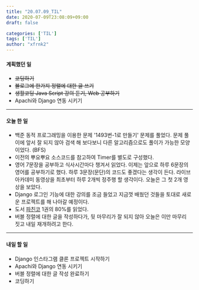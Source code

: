 ```yaml
---
title: "20.07.09_TIL"
date: 2020-07-09T23:08:09+09:00
draft: false

categories: ['TIL']
tags: ['TIL']
author: "xfrnk2"
---
```

#### 계획했던 일
+ ~~코딩하기~~
+ ~~블로그에 한가지 정렬에 대한 글 쓰기~~
+ ~~생활코딩 Java Script 강의 듣기, Web 공부하기~~
+ Apachi와 Django 연동 시키기
---  
#### 오늘 한 일
+ 백준 동적 프로그래밍을 이용한 문제 '1493번-1로 만들기' 문제를 풀었다. 문제 풀이에 앞서 잘 되지 않아 검색 해 보다보니 다른 알고리즘으로도 풀이가 가능한 모양이었다. (BFS)
+ 이전의 뿌요뿌요 소스코드를 참고하여 Timer를 별도로 구성했다.
+ 영어 7문장을 공부하고 식사시간마다 챙겨서 읽었다. 이제는 앞으로 하루 6문장의 영어를 공부하기로 했다. 하루 3문장(문단)의 코드도 좋겠다는 생각이 든다. 라이브 아카데미 동영상을 최초부터 하루 2개씩 정주행 할 생각이다. 오늘은 그 첫 2개 영상을 보았다.
+ Django 로그인 기능에 대한 강의를 조금 들었고 지금껏 배웠던 것들을 토대로 새로운 프로젝트를 해 나아갈 예정이다.
+ 도서 [파친코](http://www.yes24.com/Product/Goods/59382261) 1권의 80%를 읽었다.
+ 버블 정렬에 대한 글을 작성하다가, 뒷 마무리가 잘 되지 않아 오늘은 이만 마무리 짓고 내일 재개하려고 한다.
---   
#### 내일 할 일 
+ Django 인스타그램 클론 프로젝트 시작하기
+ Apachi와 Django 연동 시키기
+ 버블 정렬에 대한 글 작성 완료하기
+ 코딩하기